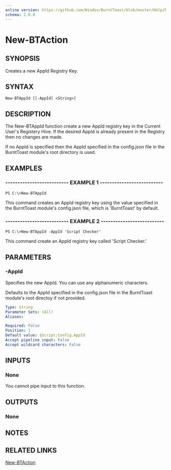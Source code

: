 ```yaml
---
online version: https://github.com/Windos/BurntToast/blob/master/Help/New-BTAppId.md
schema: 2.0.0
---
```


# New-BTAction

## SYNOPSIS
Creates a new AppId Registry Key.

## SYNTAX

```
New-BTAppId [[-AppId] <String>]
```

## DESCRIPTION
The New-BTAppId function create a new AppId registry key in the Current User's Registery Hive. If the desired AppId is already present in the Registry then no changes are made.

If no AppId is specified then the AppId specified in the config.json file in the BurntToast module's root directory is used.


## EXAMPLES

### -------------------------- EXAMPLE 1 --------------------------
```
PS C:\>New-BTAppId
```

This command creates an AppId registry key using the value specified in the BurntToast module's config.json file, which is 'BurntToast' by default.

### -------------------------- EXAMPLE 2 --------------------------
```
PS C:\>New-BTAppId -AppId 'Script Checker'
```

This command create an AppId registry key called 'Script Checker.'

## PARAMETERS

### -AppId
Specifies the new AppId. You can use any alphanumeric characters.

Defaults to the AppId specified in the config.json file in the BurntToast module's root directoy if not provided.

```yaml
Type: String
Parameter Sets: (All)
Aliases:

Required: False
Position: 1
Default value: $Script:Config.AppId
Accept pipeline input: False
Accept wildcard characters: False
```

## INPUTS

### None
You cannot pipe input to this function.

## OUTPUTS

### None

## NOTES

## RELATED LINKS

[New-BTAction](https://github.com/Windos/BurntToast/blob/master/Help/New-BTAppId.md)
